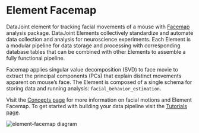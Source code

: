 # Element Facemap

DataJoint element for tracking facial movements of a mouse with
[Facemap](https://github.com/MouseLand/facemap) analysis package. DataJoint Elements
collectively standardize and automate data collection and analysis for neuroscience
experiments. Each Element is a modular pipeline for data storage and processing with
corresponding database tables that can be combined with other Elements to assemble a
fully functional pipeline.

Facemap applies singular value decomposition (SVD) to face movie to extract the
principal components (PCs) that explain distinct movements apparent on mouse’s
face. The Element is composed of a single schema for storing data and running analysis:
`facial_behavior_estimation`.

Visit the [Concepts page](./concepts.md) for more information on facial motions and
Element Facemap. To get started with building your data pipeline visit the
[Tutorials page](./tutorials.md).

![element-facemap diagram](https://raw.githubusercontent.com/datajoint/element-facemap/main/images/attached_facemap_element.svg)
